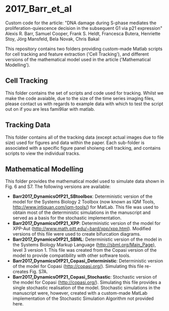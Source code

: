 # 2017_Barr_et_al

Custom code for the article:
"DNA damage during S-phase mediates the proliferation-quiescence decision in the subsequent G1 via p21 expression"
Alexis R. Barr, Samuel Cooper, Frank S. Heldt, Francesca Butera, Henriette Stoy, Jörg Mansfeld, Bela Novak, Chris Bakal

This repository contains two folders providing custom-made Matlab scripts for cell tracking and feature extraction ('Cell Tracking'), and different versions of the mathematical model used in the article ('Mathematical Modelling').

## Cell Tracking

This folder contains the set of scripts and code used for tracking. Whilst we make the code avaiable, due to the size of the time series imaging files, please contact us with regards to example data with which to test the script out on if you are less fami9liar with matlab.

## Tracking Data

This folder contains all of the tracking data (except actual images due to file size) used for figures and data within the paper. Each sub-folder is associated with a specific figure panel shoiwng cell tracking, and contains scripts to view the individual tracks.

## Mathematical Modelling

This folder provides the mathematical model used to simulate data shown in Fig. 6 and S7.
The following versions are available:
- **Barr2017_DynamicsOfP21_SBtoolbox**: Deterministic version of the model for the Systems Biology 2 Toolbox (now known as IQM Tools, http://www.intiquan.com/iqm-tools/) for MatLab. This file was used to obtain most of the deterministic simulations in the manuscript and served as a basis for the stochastic implementation.
- **Barr2017_DynamicsOfP21_XPP**: Deterministic version of the model for XPP-Aut (http://www.math.pitt.edu/~bard/xpp/xpp.html). Modified versions of this file were used to create bifurcation diagrams.
- **Barr2017_DynamicsOfP21_SBML**: Deterministic version of the model in the Systems Biology Markup Language (http://sbml.org/Main_Page), level 3 version 1. This file was created from the Copasi version of the model to provide compatibility with other software tools.
- **Barr2017_DynamicsOfP21_Copasi_Deterministic**: Deterministic version of the model for Copasi (http://copasi.org/). Simulating this file re-creates Fig. S7A.
- **Barr2017_DynamicsOfP21_Copasi_Stochastic**: Stochastic version of the model for Copasi (http://copasi.org/). Simulating this file provides a single stochastic realisation of the model. Stochastic simulations in the manuscript were, however, created with a custom-made MatLab implementation of the Stochastic Simulation Algorithm not provided here.
